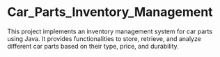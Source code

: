 # Car_Parts_Inventory_Management
 This project implements an inventory management system for car parts using Java. It provides functionalities to store, retrieve, and analyze different car parts based on their type, price, and durability.
